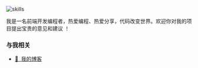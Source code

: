 <!--
**dhjddcn/dhjddcn** is a ✨ _special_ ✨ repository because its `README.md` (this file) appears on your GitHub profile.

Here are some ideas to get you started:

- 🔭 I’m currently working on ...
- 🌱 I’m currently learning ...
- 👯 I’m looking to collaborate on ...
- 🤔 I’m looking for help with ...
- 💬 Ask me about ...
- 📫 How to reach me: ...
- 😄 Pronouns: ...
- ⚡ Fun fact: ...
-->

![skills](https://skillicons.dev/icons?perline=14&i=php,vue,nodejs,ts,py,golang,git,github,html,idea,js,linux,md,mysql,nginx,ps,redis,sqlite,tailwind,vercel,vite,vscode)

我是一名前端开发编程者，热爱编程、热爱分享，代码改变世界。欢迎你对我的项目提出宝贵的意见和建议 ！

### 与我相关 
* [🎈&nbsp;&nbsp;我的博客](https://dhjdd.cn/)
